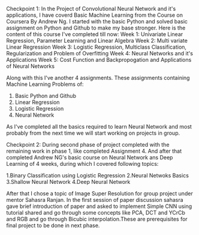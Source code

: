 Checkpoint 1:
In the Project of Convolutional Neural Network and it's applications, I have coverd Basic Machine Learning from the Course on Coursera By Andrew Ng. I started with the basic Python and solved basic assignment on Python and Github to make my base stronger.
Here is the content of this course I've completed till now:
Week 1: Univariate Linear Regression, Parameter Learning and Linear Algebra
Week 2: Multi variate Linear Regression
Week 3: Logistic Regression, Multiclass Classification, Regularization and Problem of Overfitting
Week 4: Neural Networks and it's Applications
Week 5: Cost Function and Backpropogation and Applications of Neural Networks

Along with this I've another 4 assignments. These assignments containing Machine Learning Problems of:
1. Basic Python and Github
2. Linear Regression
3. Logistic Regression
4. Neural Network

As I've completed all the basics required to learn Neural Network and most probably from the next time we will start working on projects in group.



Checkpoint 2:
During second phase of project completed with the remaining work in phase 1, like completed Assignment 4. And after that completed Andrew NG's basic course on Neural Network ans Deep Learning of 4 weeks, during which I covered following topics:

 1.Binary Classification using Logistic Regression
 2.Neural Netwoks Basics 
 3.Shallow Neural Network
 4.Deep Neural Network

After that I chose a topic of Image Super Resolution for group project under mentor Sahasra Ranjan. In the first session of paper discussion sahasra gave brief introduction of paper and asked to implement Simple CNN using tutorial shared and go through some concepts like PCA, DCT and YCrCb and RGB and go through Bicubic interpolation.These are prerequisites for final project to be done in next phase.  

